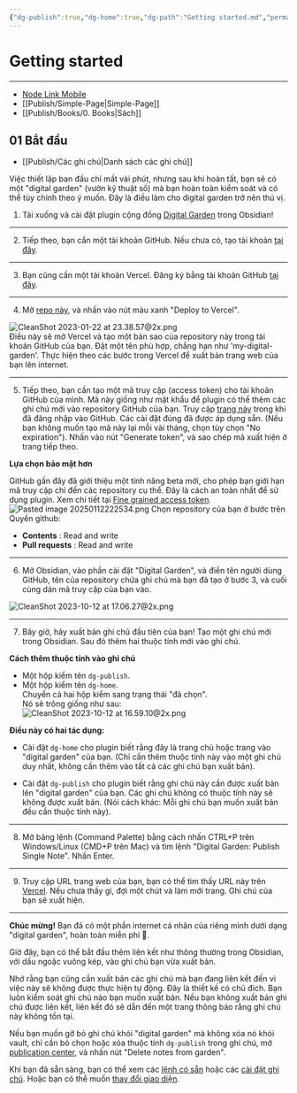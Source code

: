 ```yaml
---
{"dg-publish":true,"dg-home":true,"dg-path":"Getting started.md","permalink":"/getting-started/","tags":["gardenEntry"],"dgPassFrontmatter":true,"noteIcon":"","updated":"2025-01-30T09:39:13.192+07:00"}
---
```


# Getting started
---
- [Node Link Mobile](https://m-nodelink.netlify.app/)
- [[Publish/Simple-Page\|Simple-Page]]
- [[Publish/Books/0. Books\|Sách]]
## 01 Bắt đầu

- [[Publish/Các ghi chú\|Danh sách các ghi chú]] 

Việc thiết lập ban đầu chỉ mất vài phút, nhưng sau khi hoàn tất, bạn sẽ có một "digital garden" (vườn kỹ thuật số) mà bạn hoàn toàn kiểm soát và có thể tùy chỉnh theo ý muốn. Đây là điều làm cho digital garden trở nên thú vị.

1. Tải xuống và cài đặt plugin cộng đồng [Digital Garden](obsidian://show-plugin?id=digitalgarden) trong Obsidian!

---

2. Tiếp theo, bạn cần một tài khoản GitHub. Nếu chưa có, tạo tài khoản [tại đây](https://github.com/signup).

---

3. Bạn cũng cần một tài khoản Vercel. Đăng ký bằng tài khoản GitHub [tại đây](https://vercel.com/signup).

---

4. Mở [repo này](https://github.com/oleeskild/digitalgarden), và nhấn vào nút màu xanh "Deploy to Vercel".

![CleanShot 2023-01-22 at 23.38.57@2x.png](https://dg-docs.ole.dev/img/user/img/CleanShot%202023-01-22%20at%2023.38.57@2x.png)  
Điều này sẽ mở Vercel và tạo một bản sao của repository này trong tài khoản GitHub của bạn. Đặt một tên phù hợp, chẳng hạn như 'my-digital-garden'. Thực hiện theo các bước trong Vercel để xuất bản trang web của bạn lên internet.

---

5. Tiếp theo, bạn cần tạo một mã truy cập (access token) cho tài khoản GitHub của mình. Mã này giống như mật khẩu để plugin có thể thêm các ghi chú mới vào repository GitHub của bạn. Truy cập [trang này](https://github.com/settings/tokens/new?scopes=repo) trong khi đã đăng nhập vào GitHub. Các cài đặt đúng đã được áp dụng sẵn. (Nếu bạn không muốn tạo mã này lại mỗi vài tháng, chọn tùy chọn "No expiration"). Nhấn vào nút "Generate token", và sao chép mã xuất hiện ở trang tiếp theo.

**Lựa chọn bảo mật hơn**

GitHub gần đây đã giới thiệu một tính năng beta mới, cho phép bạn giới hạn mã truy cập chỉ đến các repository cụ thể. Đây là cách an toàn nhất để sử dụng plugin. Xem chi tiết tại [Fine grained access token](https://dg-docs.ole.dev/advanced/fine-grained-access-token/).
![Pasted image 20250112222534.png](/img/user/src/Pasted%20image%2020250112222534.png)
Chọn repository của bạn ở bước trên
Quyền github:
 - **Contents** : Read and write
 - **Pull requests** : Read and write 

---

6. Mở Obsidian, vào phần cài đặt "Digital Garden", và điền tên người dùng GitHub, tên của repository chứa ghi chú mà bạn đã tạo ở bước 3, và cuối cùng dán mã truy cập của bạn vào.

![CleanShot 2023-10-12 at 17.06.27@2x.png](https://dg-docs.ole.dev/img/user/CleanShot%202023-10-12%20at%2017.06.27@2x.png)

---

7. Bây giờ, hãy xuất bản ghi chú đầu tiên của bạn! Tạo một ghi chú mới trong Obsidian. Sau đó thêm hai thuộc tính mới vào ghi chú.

**Cách thêm thuộc tính vào ghi chú**

- Một hộp kiểm tên `dg-publish`.
- Một hộp kiểm tên `dg-home`.  
  Chuyển cả hai hộp kiểm sang trạng thái "đã chọn".  
  Nó sẽ trông giống như sau:  
  ![CleanShot 2023-10-12 at 16.59.10@2x.png](https://dg-docs.ole.dev/img/user/CleanShot%202023-10-12%20at%2016.59.10@2x.png)

**Điều này có hai tác dụng:**

- Cài đặt `dg-home` cho plugin biết rằng đây là trang chủ hoặc trang vào "digital garden" của bạn. (Chỉ cần thêm thuộc tính này vào một ghi chú duy nhất, không cần thêm vào tất cả các ghi chú bạn xuất bản).

- Cài đặt `dg-publish` cho plugin biết rằng ghi chú này cần được xuất bản lên "digital garden" của bạn. Các ghi chú không có thuộc tính này sẽ không được xuất bản. (Nói cách khác: Mỗi ghi chú bạn muốn xuất bản đều cần thuộc tính này).

---

8. Mở bảng lệnh (Command Palette) bằng cách nhấn CTRL+P trên Windows/Linux (CMD+P trên Mac) và tìm lệnh "Digital Garden: Publish Single Note". Nhấn Enter.

---

9. Truy cập URL trang web của bạn, bạn có thể tìm thấy URL này trên [Vercel](https://vercel.com/dashboard). Nếu chưa thấy gì, đợi một chút và làm mới trang. Ghi chú của bạn sẽ xuất hiện.

---

**Chúc mừng!** Bạn đã có một phần internet cá nhân của riêng mình dưới dạng "digital garden", hoàn toàn miễn phí 🎉.

Giờ đây, bạn có thể bắt đầu thêm liên kết như thông thường trong Obsidian, với dấu ngoặc vuông kép, vào ghi chú bạn vừa xuất bản.

Nhớ rằng bạn cũng cần xuất bản các ghi chú mà bạn đang liên kết đến vì việc này sẽ không được thực hiện tự động. Đây là thiết kế có chủ đích. Bạn luôn kiểm soát ghi chú nào bạn muốn xuất bản. Nếu bạn không xuất bản ghi chú được liên kết, liên kết đó sẽ dẫn đến một trang thông báo rằng ghi chú này không tồn tại.

Nếu bạn muốn gỡ bỏ ghi chú khỏi "digital garden" mà không xóa nó khỏi vault, chỉ cần bỏ chọn hoặc xóa thuộc tính `dg-publish` trong ghi chú, mở [publication center](https://dg-docs.ole.dev/getting-started/02-commands/#open-publication-center), và nhấn nút "Delete notes from garden".

Khi bạn đã sẵn sàng, bạn có thể xem các [lệnh có sẵn](https://dg-docs.ole.dev/getting-started/02-commands/) hoặc các [cài đặt ghi chú](https://dg-docs.ole.dev/getting-started/03-note-settings/). Hoặc bạn có thể muốn [thay đổi giao diện](https://dg-docs.ole.dev/getting-started/04-appearance-settings/).

